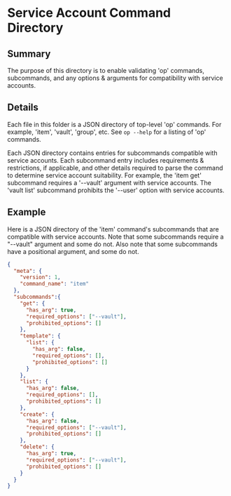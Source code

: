 # Service Account Command Directory


## Summary
The purpose of this directory is to enable validating 'op' commands, subcommands, and any options & arguments for compatibility with service accounts.


## Details
Each file in this folder is a JSON directory of top-level 'op' commands. For example, 'item', 'vault', 'group', etc. See `op --help` for a listing of 'op' commands.

Each JSON directory contains entries for subcommands compatible with service accounts. Each subcommand entry includes requirements & restrictions, if applicable, and other details required to parse the command to determine service account suitability. For example, the 'item get' subcommand requires a '--vault' argument with service accounts. The 'vault list' subcommand prohibits the '--user' option with service accounts.

## Example

Here is a JSON directory of the 'item' command's subcommands that are compatible with service accounts. Note that some subcommands require a "--vault" argument and some do not. Also note that some subcommands have a positional argument, and some do not.

```JSON
{
  "meta": {
    "version": 1,
    "command_name": "item"
  },
  "subcommands":{
    "get": {
      "has_arg": true,
      "required_options": ["--vault"],
      "prohibited_options": []
    },
    "template": {
      "list": {
        "has_arg": false,
        "required_options": [],
        "prohibited_options": []
      }
    },
    "list": {
      "has_arg": false,
      "required_options": [],
      "prohibited_options": []
    },
    "create": {
      "has_arg": false,
      "required_options": ["--vault"],
      "prohibited_options": []
    },
    "delete": {
      "has_arg": true,
      "required_options": ["--vault"],
      "prohibited_options": []
    }
  }
}

```
